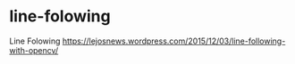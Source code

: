 # line-folowing
Line Folowing
https://lejosnews.wordpress.com/2015/12/03/line-following-with-opencv/

